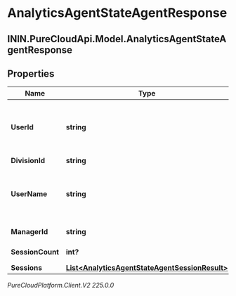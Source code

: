 # AnalyticsAgentStateAgentResponse

## ININ.PureCloudApi.Model.AnalyticsAgentStateAgentResponse

## Properties

|Name | Type | Description | Notes|
|------------ | ------------- | ------------- | -------------|
| **UserId** | **string** | User Id - only returned if division is covered by agentStateNames permission | [optional] |
| **DivisionId** | **string** | Division Id | [optional] |
| **UserName** | **string** | User name - only returned if division is covered by agentStateNames permission | [optional] |
| **ManagerId** | **string** | The user that this user reports to | [optional] |
| **SessionCount** | **int?** | The count of sessions | [optional] |
| **Sessions** | [**List&lt;AnalyticsAgentStateAgentSessionResult&gt;**](AnalyticsAgentStateAgentSessionResult) | List of sessions | [optional] |



_PureCloudPlatform.Client.V2 225.0.0_
